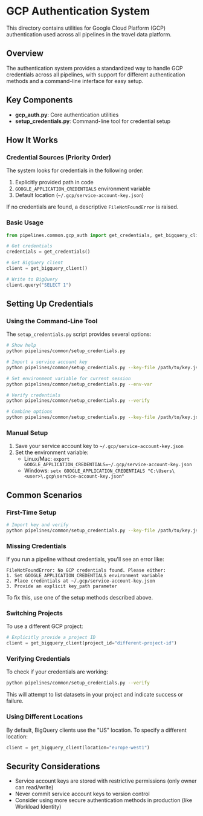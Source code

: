 # GCP Authentication System

This directory contains utilities for Google Cloud Platform (GCP) authentication used across all pipelines in the travel data platform.

## Overview

The authentication system provides a standardized way to handle GCP credentials across all pipelines, with support for different authentication methods and a command-line interface for easy setup.

## Key Components

- **gcp_auth.py**: Core authentication utilities
- **setup_credentials.py**: Command-line tool for credential setup

## How It Works

### Credential Sources (Priority Order)

The system looks for credentials in the following order:

1. Explicitly provided path in code
2. `GOOGLE_APPLICATION_CREDENTIALS` environment variable
3. Default location (`~/.gcp/service-account-key.json`)

If no credentials are found, a descriptive `FileNotFoundError` is raised.

### Basic Usage

```python
from pipelines.common.gcp_auth import get_credentials, get_bigquery_client

# Get credentials
credentials = get_credentials()

# Get BigQuery client
client = get_bigquery_client()

# Write to BigQuery
client.query("SELECT 1")
```

## Setting Up Credentials

### Using the Command-Line Tool

The `setup_credentials.py` script provides several options:

```bash
# Show help
python pipelines/common/setup_credentials.py

# Import a service account key
python pipelines/common/setup_credentials.py --key-file /path/to/key.json

# Set environment variable for current session
python pipelines/common/setup_credentials.py --env-var

# Verify credentials
python pipelines/common/setup_credentials.py --verify

# Combine options
python pipelines/common/setup_credentials.py --key-file /path/to/key.json --env-var --verify
```

### Manual Setup

1. Save your service account key to `~/.gcp/service-account-key.json`
2. Set the environment variable:
   - Linux/Mac: `export GOOGLE_APPLICATION_CREDENTIALS=~/.gcp/service-account-key.json`
   - Windows: `setx GOOGLE_APPLICATION_CREDENTIALS "C:\Users\<user>\.gcp\service-account-key.json"`

## Common Scenarios

### First-Time Setup

```bash
# Import key and verify
python pipelines/common/setup_credentials.py --key-file /path/to/key.json --verify
```

### Missing Credentials

If you run a pipeline without credentials, you'll see an error like:

```
FileNotFoundError: No GCP credentials found. Please either:
1. Set GOOGLE_APPLICATION_CREDENTIALS environment variable
2. Place credentials at ~/.gcp/service-account-key.json
3. Provide an explicit key_path parameter
```

To fix this, use one of the setup methods described above.

### Switching Projects

To use a different GCP project:

```python
# Explicitly provide a project ID
client = get_bigquery_client(project_id="different-project-id")
```

### Verifying Credentials

To check if your credentials are working:

```bash
python pipelines/common/setup_credentials.py --verify
```

This will attempt to list datasets in your project and indicate success or failure.

### Using Different Locations

By default, BigQuery clients use the "US" location. To specify a different location:

```python
client = get_bigquery_client(location="europe-west1")
```

## Security Considerations

- Service account keys are stored with restrictive permissions (only owner can read/write)
- Never commit service account keys to version control
- Consider using more secure authentication methods in production (like Workload Identity) 